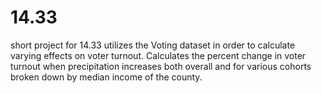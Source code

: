 # 14.33
short project for 14.33 utilizes the Voting dataset in order to calculate varying effects on voter turnout. Calculates the percent change in voter turnout when precipitation increases both overall and for various cohorts broken down by median income of the county.
